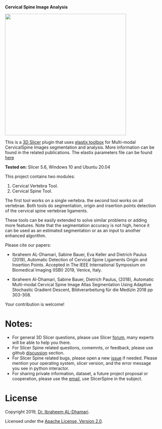 **Cervical Spine Image Analysis**

<img src="https://github.com/MedicalImageAnalysisTutorials/SlicerCervicalSpine/blob/master/CervicalSpine.png" width="400" height="400">

This is a [3D Slicer](https://github.com/Slicer/Slicer) plugin that uses [elastix toolbox](https://github.com/SuperElastix/elastix) for Multi-modal CervicalSpine Images segmentation and analysis. More information can be found in the related publications. The elastix parameters file can be found [here](https://github.com/MedicalImageAnalysisTutorials/SlicerCervicalSpine/tree/master/pars)

**Tested on:** 
Slicer 5.6, Windows 10 and Ubuntu 20.04 

This project contains two modules:

  1. Cervical Vertebra Tool.
  2. Cervical Spine Tool. 

The first tool works on a single vertebra. the second tool works on all vertebrae. Both tools do segmentation, origin and insertion points detection of the cervical spine vertebrae ligaments.

These tools can be easily extended to solve similar problems or adding more features. Note that the segmentation accuracy is not high, hence it can be used as an estimated segmentation or as an input to another enhanced algorithm. 

Please cite our papers:
*  Ibraheem AL-Dhamari, Sabine Bauer, Eva Keller and Dietrich Paulus (2019), Automatic Detection of Cervical Spine Ligaments Origin and Insertion Points. Accepted in The IEEE International Symposium on Biomedical Imaging (ISBI) 2019, Venice, Italy.

*  Ibraheem Al-Dhamari, Sabine Bauer, Dietrich Paulus, (2018), Automatic Multi-modal Cervical Spine Image Atlas Segmentation Using Adaptive Stochastic Gradient Descent, Bildverarbeitung für die Medizin 2018 pp 303-308.


Your contribution is welcome! 

# Notes:  

* For general 3D Slicer questions, please use Slicer [forum](https://discourse.slicer.org), many experts will be able to help you there. 
* For Slicer Spine related questions, comemnts, or feedback, please use github [discussion](https://github.com/MedicalImageAnalysisTutorials/SlicerCervicalSpine/discussions/categories/q-a) section. 
* For  Slicer Spine related bugs, please open a new [issue](https://github.com/MedicalImageAnalysisTutorials/SlicerCervicalSpine/issues) if needed. Please mention your operating system, slicer version, and the error message you see in python interactor.
* For sharing private information, dataset, a future project proposal or cooperation, please use the [email](ia@idhamari.com), use SlicerSpine in the subject. 

# License

Copyright 2019, [Dr. Ibraheem AL-Dhamari](https://idhamari.com).

Licensed under the [Apache License, Version 2.0](http://www.apache.org/licenses/LICENSE-2.0). 





